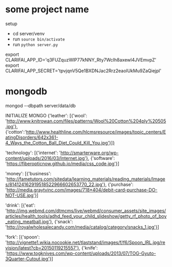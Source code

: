 some project name
==

setup

* cd server/venv
* run `source bin/activate`
* run `python server.py`

export CLARIFAI_APP_ID='q3FUZquzWlP77kNNY_Rty7WcIh8axewl4JVEmvpZ'
export CLARIFAI_APP_SECRET='tpvjqnV5Qe1BXDNJac2Rrz2eaolUkMu9ZaQiejpl'


mongodb
=======
mongod --dbpath server/data/db

INITIALIZE MONGO
{'leather': [{'wool': 'http://www.knitrowan.com/files/patterns/Wool%20Cotton%204ply%20505.jpg'}, {'cotton':'http://www.healthline.com/hlcmsresource/images/topic_centers/EatingDisorders/642x361-4_Ways_the_Cotton_Ball_Diet_Could_Kill_You.jpg'}]}

'technology': [{'internet': 'http://smarterware.org/wp-content/uploads/2016/03/Internet.jpg'}, {'software': 'https://fiberopticnow.github.io/media/css_code.jpg'}]

'money': [{'business': 'http://fametutors.com/sitedata/learning_materials/reading_materials/Images/814124162919518522966602653770_22.jpg'}, {'purchase': 'http://media.graytvinc.com/images/718*404/debit-card-purchase-DO-NOT-USE.jpg'}]

'drink': [{'eat': 'http://img.webmd.com/dtmcms/live/webmd/consumer_assets/site_images/articles/health_tools/adhd_feed_your_child_slideshow/getty_rf_photo_of_boy_eating_meatball.jpg'}, {'snack': 'http://royalwholesalecandy.com/media/catalog/category/snacks_1.jpg'}]

'fork': [{'spoon': 'http://vignette1.wikia.nocookie.net/tlaststand/images/f/f6/Spoon_IRL.jpg/revision/latest?cb=20150119215557'}, {'knife': 'https://www.togknives.com/wp-content/uploads/2013/07/TOG-Gyuto-3Quarter-Cutout.jpg'}]
